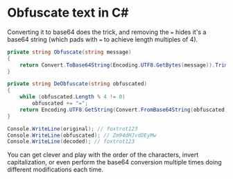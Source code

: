 # Obfuscate text in C#

Converting it to base64 does the trick, and removing the `=` hides it's a base64 string (which pads with `=` to achieve length multiples of 4).

```cs
private string Obfuscate(string message)
{
    return Convert.ToBase64String(Encoding.UTF8.GetBytes(message)).Trim('=');
}

private string DeObfuscate(string obfuscated)
{
    while (obfuscated.Length % 4 != 0)
        obfuscated += "=";
    return Encoding.UTF8.GetString(Convert.FromBase64String(obfuscated));
}
```

```cs
Console.WriteLine(original); // foxtrot123
Console.WriteLine(obfuscated); // Zm94dHJvdDEyMw
Console.WriteLine(decoded); // foxtrot123
```

You can get clever and play with the order of the characters, invert capitalization, or even perform the base64 conversion multiple times doing different modifications each time.
